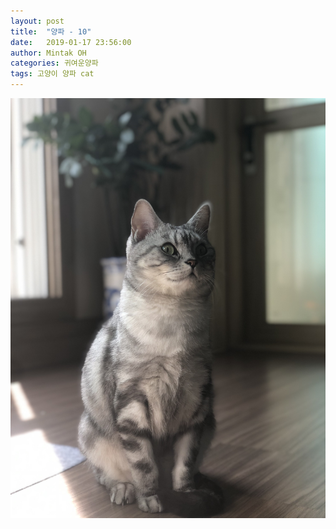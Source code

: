 ```yaml
---
layout: post
title:  "양파 - 10"
date:   2019-01-17 23:56:00
author: Mintak OH
categories: 귀여운양파
tags: 고양이 양파 cat
---
```


![이미지](https://raw.githubusercontent.com/mintakoh/mintakoh.github.io/master/assets/cat_onion/onion10.jpg)